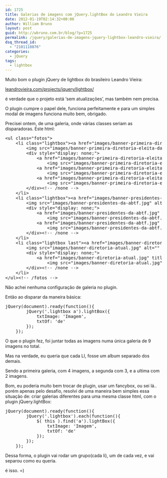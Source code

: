```yaml
---
id: 1725
title: Galerias de imagens com jQuery.lightBox do Leandro Vieira
date: 2012-01-19T02:14:32+00:00
author: William Bruno
layout: post
guid: http://wbruno.com.br/blog/?p=1725
permalink: /jquery/galerias-de-imagens-jquery-lightbox-leandro-vieira/
dsq_thread_id:
  - "2101118876"
categories:
  - jQuery
tags:
  - lightbox
---
```

Muito bom o plugin jQuery de lightbox do brasileiro Leandro Vieira:
  
[leandrovieira.com/projects/jquery/lightbox/](http://leandrovieira.com/projects/jquery/lightbox/)

é verdade que o projeto está &#8216;sem atualizações&#8217;, mas também nem precisa.
  
O plugin cumpre o papel dele, funciona perfeitamente e para um simples modal de imagens funciona muito bem, obrigado.
  
<!--more-->


  
Precisei ontem, de uma galeria, onde várias classes seriam as disparadoras. Este html:

<pre class="html" name="code">&lt;ul class="fotos">
	&lt;li class="lightbox">&lt;a href="images/banner-primeira-diretoria-eleita-da-abtf.jpg" title="Primeira Diretoria Eleita da ABTF">
		&lt;img src="images/banner-primeira-diretoria-eleita-da-abtf.jpg" alt="" />&lt;/a>&lt;p>Primeira Diretoria Eleita da ABTF&lt;/p>
		&lt;div style="display: none;">
			&lt;a href="images/banner-primeira-diretoria-eleita-da-abtf.jpg" title="Imagem 2">
				&lt;img src="images/banner-primeira-diretoria-eleita-da-abtf.jpg" alt="" />&lt;/a>
			&lt;a href="images/banner-primeira-diretoria-eleita-da-abtf.jpg" title="Imagem 3">
				&lt;img src="images/banner-primeira-diretoria-eleita-da-abtf.jpg" alt="" />&lt;/a>
			&lt;a href="images/banner-primeira-diretoria-eleita-da-abtf.jpg" title="Imagem 4">
				&lt;img src="images/banner-primeira-diretoria-eleita-da-abtf.jpg" alt="" />&lt;/a>
		&lt;/div>&lt;!-- /none -->
	&lt;/li>
	&lt;li class="lightbox">&lt;a href="images/banner-presidentes-da-abtf.jpg" title="Presidentes da ABTF">
		&lt;img src="images/banner-presidentes-da-abtf.jpg" alt="" />&lt;/a>&lt;p>Presidentes da ABTF&lt;/p>
		&lt;div style="display: none;">
			&lt;a href="images/banner-presidentes-da-abtf.jpg" title="Imagem 2">
				&lt;img src="images/banner-presidentes-da-abtf.jpg" alt="" />&lt;/a>
			&lt;a href="images/banner-presidentes-da-abtf.jpg" title="Imagem 3">
				&lt;img src="images/banner-presidentes-da-abtf.jpg" alt="" />&lt;/a>
		&lt;/div>&lt;!-- /none -->
	&lt;/li>
	&lt;li class="lightbox last">&lt;a href="images/banner-diretoria-atual.jpg" title="Diretoria Atual">
		&lt;img src="images/banner-diretoria-atual.jpg" alt="" />&lt;/a>&lt;p>Diretoria Atual&lt;/p>
		&lt;div style="display: none;">
			&lt;a href="images/banner-diretoria-atual.jpg" title="Imagem 2">
				&lt;img src="images/banner-diretoria-atual.jpg" alt="" />&lt;/a>
		&lt;/div>&lt;!-- /none -->
	&lt;/li>
&lt;/ul>&lt;!-- /fotos -->
</pre>

Não achei nenhuma configuração de galeria no plugin.
  
Então ao disparar da maneira básica:

<pre name="code" class="javascript">jQuery(document).ready(function(){
		jQuery('.lightbox a').lightBox({
			txtImage: 'Imagem',
			txtOf: 'de'
		});
	});</pre>

O que o plugin fez, foi juntar todas as imagens numa única galeria de 9 imagens no total.
  
Mas na verdade, eu queria que cada LI, fosse um album separado dos demais.
  
Sendo a primeira galeria, com 4 imagens, a segunda com 3, e a ultima com 2 imagens.

Bom, eu poderia muito bem trocar de plugin, usar um fancybox, ou sei lá.. porém apenas pelo desafio, resolvi de uma maneira bem simples essa situação de: criar galerias diferentes para uma mesma classe html, com o plugin jQuery.lightBox:

<pre name="code" class="javascript">jQuery(document).ready(function(){
		jQuery('.lightbox').each(function(){
			$( this ).find('a').lightBox({
				txtImage: 'Imagem',
				txtOf: 'de'
			});
		});
	});
</pre>

Dessa forma, o plugin vai rodar um grupo(cada li), um de cada vez, e vai separou como eu queria.

é isso. =)